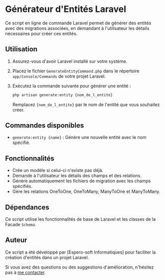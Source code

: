# Générateur d'Entités Laravel

Ce script en ligne de commande Laravel permet de générer des entités avec des migrations associées, en demandant à l'utilisateur les détails nécessaires pour créer ces entités.

## Utilisation

1. Assurez-vous d'avoir Laravel installé sur votre système.
2. Placez le fichier `GenerateEntityCommand.php` dans le répertoire `app/Console/Commands` de votre projet Laravel.
3. Exécutez la commande suivante pour générer une entité :

    ```bash
    php artisan generate:entity {nom_de_l_entite}
    ```

    Remplacez `{nom_de_l_entite}` par le nom de l'entité que vous souhaitez créer.

## Commandes disponibles

- `generate:entity {name}` : Génère une nouvelle entité avec le nom spécifié.

## Fonctionnalités

- Crée un modèle si celui-ci n'existe pas déjà.
- Demande à l'utilisateur les détails des champs et des relations.
- Génère automatiquement les fichiers de migration avec les champs spécifiés.
- Gère les relations OneToOne, OneToMany, ManyToOne et ManyToMany.

## Dépendances

Ce script utilise les fonctionnalités de base de Laravel et les classes de la Facade `Schema`.

## Auteur

Ce script a été développé par [Espero-soft Informatiques] pour faciliter la création d'entités dans un projet Laravel.

Si vous avez des questions ou des suggestions d'amélioration, n'hésitez pas à [me contacter](mailto:contact@mespero-soft.com).

